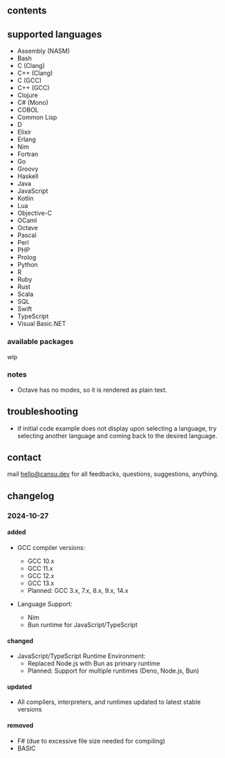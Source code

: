 ## contents

## supported languages

- Assembly (NASM)
- Bash
- C (Clang)
- C++ (Clang)
- C (GCC)
- C++ (GCC)
- Clojure
- C# (Mono)
- COBOL
- Common Lisp
- D
- Elixir
- Erlang
- Nim
- Fortran
- Go
- Groovy
- Haskell
- Java
- JavaScript
- Kotlin
- Lua
- Objective-C
- OCaml
- Octave
- Pascal
- Perl
- PHP
- Prolog
- Python
- R
- Ruby
- Rust
- Scala
- SQL
- Swift
- TypeScript
- Visual Basic.NET

### available packages

wip

### notes

- Octave has no modes, so it is rendered as plain text.

## troubleshooting
- if initial code example does not display upon selecting a language, try selecting another language and coming back to the desired language. 

## contact
mail [hello@cansu.dev](mailto:hello@cansu.dev) for all feedbacks, questions, suggestions, anything.

## changelog
### 2024-10-27
#### added
- GCC compiler versions:
  - GCC 10.x
  - GCC 11.x
  - GCC 12.x
  - GCC 13.x
  - Planned: GCC 3.x, 7.x, 8.x, 9.x, 14.x

- Language Support:
  - Nim
  - Bun runtime for JavaScript/TypeScript

#### changed
- JavaScript/TypeScript Runtime Environment:
  - Replaced Node.js with Bun as primary runtime
  - Planned: Support for multiple runtimes (Deno, Node.js, Bun)

#### updated
- All compilers, interpreters, and runtimes updated to latest stable versions

#### removed
- F# (due to excessive file size needed for compiling)
- BASIC

